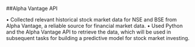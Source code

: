 ##Alpha Vantage API

• Collected relevant historical stock market data for NSE and BSE from Alpha Vantage, a reliable source for financial market data.
• Used Python and the Alpha Vantage API to retrieve the data, which will be used in subsequent tasks for building a predictive model for stock market investing.
